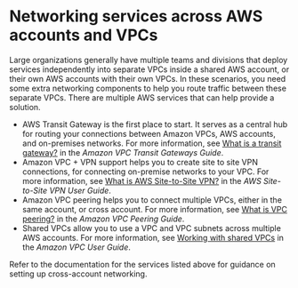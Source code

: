 # Networking services across AWS accounts and VPCs<a name="networking-connecting-services-crossaccount"></a>

Large organizations generally have multiple teams and divisions that deploy services independently into separate VPCs inside a shared AWS account, or their own AWS accounts with their own VPCs\. In these scenarios, you need some extra networking components to help you route traffic between these separate VPCs\. There are multiple AWS services that can help provide a solution\.
+ AWS Transit Gateway is the first place to start\. It serves as a central hub for routing your connections between Amazon VPCs, AWS accounts, and on\-premises networks\. For more information, see [What is a transit gateway?](https://docs.aws.amazon.com/vpc/latest/tgw/what-is-transit-gateway.html) in the *Amazon VPC Transit Gateways Guide*\.
+ Amazon VPC \+ VPN support helps you to create site to site VPN connections, for connecting on\-premise networks to your VPC\. For more information, see [What is AWS Site\-to\-Site VPN?](https://docs.aws.amazon.com/vpn/latest/s2svpn/VPC_VPN.html) in the *AWS Site\-to\-Site VPN User Guide*\.
+ Amazon VPC peering helps you to connect multiple VPCs, either in the same account, or cross account\. For more information, see [What is VPC peering?](https://docs.aws.amazon.com/vpc/latest/peering/what-is-vpc-peering.html) in the *Amazon VPC Peering Guide*\.
+ Shared VPCs allow you to use a VPC and VPC subnets across multiple AWS accounts\. For more information, see [Working with shared VPCs](https://docs.aws.amazon.com/vpc/latest/userguide/vpc-sharing.html) in the *Amazon VPC User Guide*\.

Refer to the documentation for the services listed above for guidance on setting up cross\-account networking\.